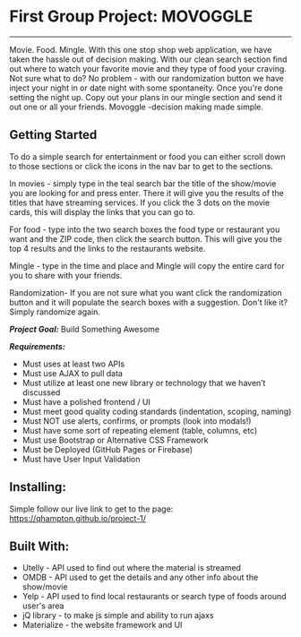 # First Group Project: MOVOGGLE
*** 
Movie. Food. Mingle. With this one stop shop web application, we have taken the hassle out of decision making. With our clean search section find out where to watch your favorite movie and they type of food your craving. Not sure what to do? No problem - with our randomization button we have inject your night in or date night with some spontaneity. Once you're done setting the night up. Copy out your plans in our mingle section and send it out one or all your friends. Movoggle -decision making made simple. 

## Getting Started 
To do a simple search for entertainment or food you can either scroll down to those sections or click the icons in the nav bar to get to the sections. 

In movies - simply type in the teal search bar the title of the show/movie you are looking for and press enter. There it will give you the results of the titles that have streaming services. If you click the 3 dots on the movie cards, this will display the links that you can go to. 

For food - type into the two search boxes the food type or restaurant you want and the ZIP code, then click the search button. This will give you the top 4 results and the links to the restaurants website. 

Mingle - type in the time and place and Mingle will copy the entire card for you to share with your friends. 

Randomization- If you are not sure what you want click the randomization button and it will populate the search boxes with a suggestion. Don't like it? Simply randomize again. 

***Project Goal:***
Build Something Awesome

***Requirements:***
* Must uses at least two APIs
* Must use AJAX to pull data
* Must utilize at least one new library or technology that we haven’t discussed
* Must have a polished frontend / UI
* Must meet good quality coding standards (indentation, scoping, naming)
* Must NOT use alerts, confirms, or prompts (look into modals!)
* Must have some sort of repeating element (table, columns, etc)
* Must use Bootstrap or Alternative CSS Framework
* Must be Deployed (GitHub Pages or Firebase)
* Must have User Input Validation

## Installing:
Simple follow our live link to get to the page: https://qhampton.github.io/project-1/

## Built With: 
* Utelly - API used to find out where the material is streamed 
* OMDB - API used to get the details and any other info about the show/movie
* Yelp - API used to find local restaurants or search type of foods around user's area 
* jQ library - to make js simple and ability to run ajaxs
* Materialize - the website framework and UI

